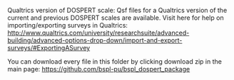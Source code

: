 Qualtrics version of DOSPERT scale: 
Qsf files for a Qualtrics version of the current and previous DOSPERT scales are available. 
Visit here for help on importing/exporting surveys in Qualtrics: http://www.qualtrics.com/university/researchsuite/advanced-building/advanced-options-drop-down/import-and-export-surveys/#ExportingASurvey

You can download every file in this folder by clicking download zip in the main page: https://github.com/bspl-pu/bspl_dospert_package
